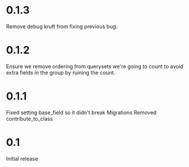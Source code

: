 # 0.1.3

Remove debug kruft from fixing previous bug.

# 0.1.2

Ensure we remove ordering from querysets we're going to count to avoid extra
fields in the group by ruining the count.

# 0.1.1

Fixed setting base_field so it didn't break Migrations
Removed contribute_to_class

# 0.1

Initial release
